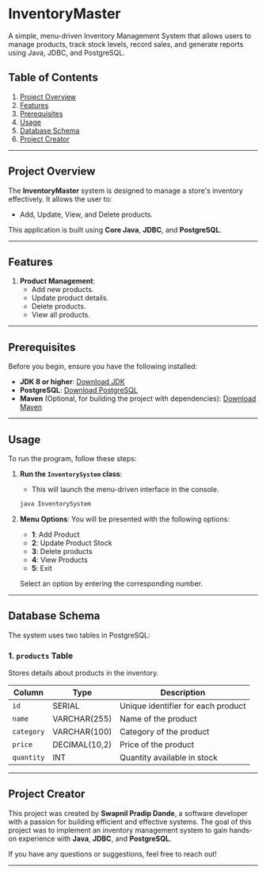 

# **InventoryMaster**

A simple, menu-driven Inventory Management System that allows users to manage products, track stock levels, record sales, and generate reports using Java, JDBC, and PostgreSQL.

## **Table of Contents**
1. [Project Overview](#project-overview)
2. [Features](#features)
3. [Prerequisites](#prerequisites)
4. [Usage](#usage)
5. [Database Schema](#database-schema)
6. [Project Creator](#project-creator)

---

## **Project Overview**
The **InventoryMaster** system is designed to manage a store's inventory effectively. It allows the user to:
- Add, Update, View, and Delete products.

This application is built using **Core Java**, **JDBC**, and **PostgreSQL**.

---

## **Features**
1. **Product Management**:
   - Add new products.
   - Update product details.
   - Delete products.
   - View all products.

---

## **Prerequisites**
Before you begin, ensure you have the following installed:

- **JDK 8 or higher**: [Download JDK](https://www.oracle.com/java/technologies/javase-jdk8-downloads.html)
- **PostgreSQL**: [Download PostgreSQL](https://www.postgresql.org/download/)
- **Maven** (Optional, for building the project with dependencies): [Download Maven](https://maven.apache.org/download.cgi)

---

## **Usage**
To run the program, follow these steps:

1. **Run the `InventorySystem` class**:
   - This will launch the menu-driven interface in the console.
   
   ```bash
   java InventorySystem
   ```

2. **Menu Options**:
   You will be presented with the following options:
   - **1**: Add Product
   - **2**: Update Product Stock
   - **3**: Delete products
   - **4**: View Products
   - **5**: Exit

   Select an option by entering the corresponding number.

---

## **Database Schema**

The system uses two tables in PostgreSQL:

### **1. `products` Table**
Stores details about products in the inventory.

| Column     | Type        | Description                |
|------------|-------------|----------------------------|
| `id`       | SERIAL      | Unique identifier for each product |
| `name`     | VARCHAR(255)| Name of the product        |
| `category` | VARCHAR(100)| Category of the product    |
| `price`    | DECIMAL(10,2)| Price of the product       |
| `quantity` | INT         | Quantity available in stock|


---

## **Project Creator**

This project was created by **Swapnil Pradip Dande**, a software developer with a passion for building efficient and effective systems. The goal of this project was to implement an inventory management system to gain hands-on experience with **Java**, **JDBC**, and **PostgreSQL**. 

If you have any questions or suggestions, feel free to reach out!

---
